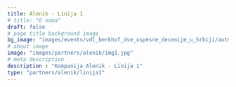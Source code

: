 ```yaml
---
title: Alenik - Linija 1
# title: "O nama"
draft: false
# page title background image
bg_image: "images/events/vdl_berkhof_dve_uspesne_decenije_u_Srbiji/autokodeks/autokodeks-background-2.jpg"
# about image
image: "images/partners/alenik/img1.jpg"
# meta description
description : "Kompanija Alenik - Linija 1"
type: "partners/alenik/linija1"
---
```

